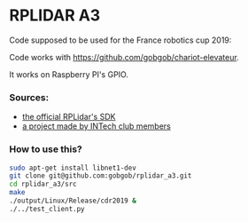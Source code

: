 # RPLIDAR A3

Code supposed to be used for the France robotics cup 2019:

Code works with https://github.com/gobgob/chariot-elevateur.

It works on Raspberry PI's GPIO.

### Sources:

- [the official RPLidar's SDK](https://github.com/Slamtec/rplidar_sdk)
- [a project made by INTech club members](https://github.com/Club-INTech/rplidar_a2)

### How to use this?
```bash
sudo apt-get install libnet1-dev
git clone git@github.com:gobgob/rplidar_a3.git
cd rplidar_a3/src
make
./output/Linux/Release/cdr2019 &
./../test_client.py
```
